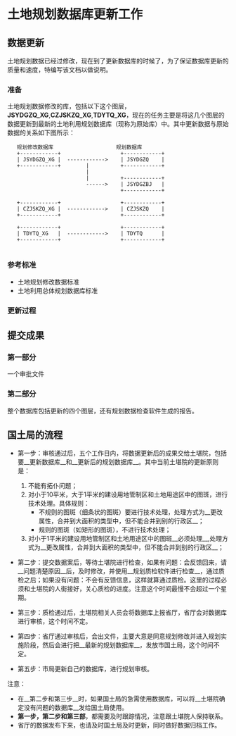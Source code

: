 # 土地规划数据库更新工作

## 数据更新
土地规划数据已经过修改，现在到了更新数据库的时候了，为了保证数据库更新的质量和速度，特编写该文档以做说明。

### 准备
土地规划数据修改的库，包括以下这个图层，**JSYDGZQ_XG**,**CZJSKZQ_XG**,**TDYTQ_XG**，现在的任务主要是将这几个图层的数据更新到最新的土地利用规划数据库（现称为原始库）中。其中更新数据与原始数据的关系如下图所示：

```
   规划修改数据库　　　　　　　　　　　　规划数据库
   +------------+                   +------------+
   | JSYDGZQ_XG |  ------------>    | JSYDGZQ    |
   +------------+        |          +------------+
                         |      
                         |          +------------+
                         ------>    | JSYDGZBJ   | 
                                    +------------+  

   +------------+                   +------------+
   | CZJSKZQ_XG |  ------------>    | CZJSKZQ    |
   +------------+                   +------------+
                         
   +------------+                   +------------+
   | TDYTQ_XG   |  ------------>    | TDYTQ      |
   +------------+                   +------------+
                        
```

### 参考标准
* 土地规划修改数据标准
* 土地利用总体规划数据库标准

### 更新过程

## 提交成果

### 第一部分
一个审批文件

### 第二部分
整个数据库包括更新的四个图层，还有规划数据检查软件生成的报告。

## 国土局的流程
* 第一步：审核通过后，五个工作日内，将数据更新后的成果交给土堪院，包括要__更新数据库__和__更新后的规划数据库__。其中当前土堪院的更新原则是：
   1. 不能有拓仆问题；
   2. 对小于10平米，大于1平米的建设用地管制区和土地用途区中的图斑，进行技术处理。具体规则：
      * 不规则的图斑（细条状的图斑）要进行技术处理，处理方式为__更改属性，合并到大面积的类型中，但不能合并到别的行政区__；
      * 规则的图斑（如矩形的图斑），不进行技术处理；
   3. 对小于1平米的建设用地管制区和土地用途区中的图斑__必须处理__,处理方式为__更改属性，合并到大面积的类型中，但不能合并到别的行政区__；

* 第二步：提交数据案后，等待土堪院进行检查，如果有问题：会反馈回来，请__问题清楚原因__后，及时修改，并使用__规划质检软件进行检查__，通过质检之后；如果没有问题：不会有反馈信息，这样就算通过质检。这里的过程必须和土堪院的人街接好，关心质检的进度。注意这个时间最慢不会超过一个星期。

* 第三步：质检通过后，土堪院相关人员会将数据库上报省厅，省厅会对数据库进行审核，这个时间不定。

* 第四步：省厅通过审核后，会出文件，主要大意是同意规划修改并进入规划实施阶段，然后会进行把__最新的规划数据库__，发放市国土局，这个时间不定。

* 第五步：市局更新自己的数据库，进行规划审核。

注意：
* 在__第二步和第三步__时，如果国土局的急需使用数据库，可以将__土堪院确定没有问题的数据库__发给国土局使用。
* __第一步，第二步和第三部__，都需要及时跟踪情况，注意跟土堪院人保持联系。
* 省厅的数据发布下来，也请及时国土局及时更新，同时做好数据归档工作。

